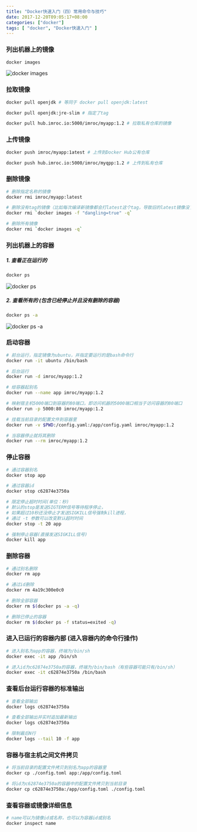 ```yaml
---
title: "Docker快速入门（四）常用命令与技巧"
date: 2017-12-20T09:05:17+08:00
categories: ["docker"]
tags: [ "docker", "Docker快速入门" ]
---
```


### 列出机器上的镜像
``` sh
docker images
```
![docker images](https://res.cloudinary.com/imroc/image/upload/v1513675136/blog/docker/docker-images.png)

### 拉取镜像
``` sh
docker pull openjdk # 等同于 docker pull openjdk:latest

docker pull openjdk:jre-slim # 指定了tag

docker pull hub.imroc.io:5000/imroc/myapp:1.2 # 拉取私有仓库的镜像
```
### 上传镜像
``` sh
docker push imroc/myapp:1atest # 上传到Docker Hub公有仓库

docker push hub.imroc.io:5000/imroc/myqpp:1.2 # 上传到私有仓库
```

### 删除镜像
``` sh
# 删除指定名称的镜像
docker rmi imroc/myapp:latest

# 删除没有tag的镜像（比如每次编译新镜像都会打latest这个tag，导致旧的latest镜像没了tag）
docker rmi `docker images -f "dangling=true" -q`

# 删除所有镜像
docker rmi `docker images -q`
```


### 列出机器上的容器
##### 1. 查看正在运行的
  
``` sh
docker ps
```
![docker ps](https://res.cloudinary.com/imroc/image/upload/v1513687714/blog/docker/docker-ps.png)
  
##### 2. 查看所有的 (包含已经停止并且没有删除的容器)

``` sh
docker ps -a
```
![docker ps -a](https://res.cloudinary.com/imroc/image/upload/v1513688020/blog/docker/docker-ps-a.png)
  
### 启动容器
``` sh
# 前台运行，指定镜像为ubuntu，并指定要运行的是bash命令行
docker run -it ubuntu /bin/bash 

# 后台运行
docker run -d imroc/myapp:1.2 

# 给容器起别名
docker run --name app imroc/myapp:1.2 

# 映射宿主机5000端口到容器的80端口，即访问机器的5000端口相当于访问容器的80端口
docker run -p 5000:80 imroc/myapp:1.2 

# 挂载当前目录的配置文件到容器里
docker run -v $PWD:/config.yaml:/app/config.yaml imroc/myapp:1.2 

# 当容器停止就将其删除
docker run --rm imroc/myapp:1.2
```

### 停止容器
``` sh
# 通过容器别名
docker stop app

# 通过容器id
docker stop c62874e3750a

# 限定停止超时时间(单位：秒)
# 默认的stop是发送SIGTERM信号等待程序停止，
# 如果超过10秒还没停止才发送SIGKILL信号强制kill进程，
# 通过 -t 参数可以改变默认超时时间
docker stop -t 20 app

# 强制停止容器(直接发送SIGKILL信号)
docker kill app
```

### 删除容器
``` sh
# 通过别名删除
docker rm app

# 通过id删除
docker rm 4a19c300e0c0

# 删除全部容器
docker rm $(docker ps -a -q)

# 删除已停止的容器
docker rm $(docker ps -f status=exited -q)
```

### 进入已运行的容器内部 (进入容器内的命令行操作)
``` sh
# 进入别名为app的容器，终端为/bin/sh
docker exec -it app /bin/sh

# 进入id为c62874e3750a的容器，终端为/bin/bash（有些容器可能只有/bin/sh）
docker exec -it c62874e3750a /bin/bash
```

### 查看后台运行容器的标准输出
``` sh
# 查看全部输出
docker logs c62874e3750a

# 查看全部输出并实时追加最新输出
docker logs c62874e3750a

# 限制最后N行
docker logs --tail 10 -f app
```

### 容器与宿主机之间文件拷贝
``` sh
# 将当前目录的配置文件拷贝到别名为app的容器里
docker cp ./config.toml app:/app/config.toml

# 将id为c62874e3750a的容器中的配置文件拷贝到当前目录
docker cp c62874e3750a:/app/config.toml ./config.toml
```

### 查看容器或镜像详细信息
``` sh
# name可以为镜像id或名称，也可以为容器id或别名
docker inspect name
```
